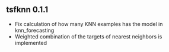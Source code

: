 ## tsfknn 0.1.1

* Fix calculation of how many KNN examples has the model in knn_forecasting
* Weighted combination of the targets of nearest neighbors is implemented
